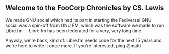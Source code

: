 ## Welcome to the FooCorp Chronicles by CS. Lewis

We made GNU social which had its part in starting the Fediverse! GNU social was a spin-off from GNU FM, which was the software we made to run Libre.fm -- Libre.fm has been federated for a very, very long time.

Anyway, we're back, kind of. Libre.fm needs code for the next 15 years and we're here to write it once more. If you're interested, ping @mattl 
